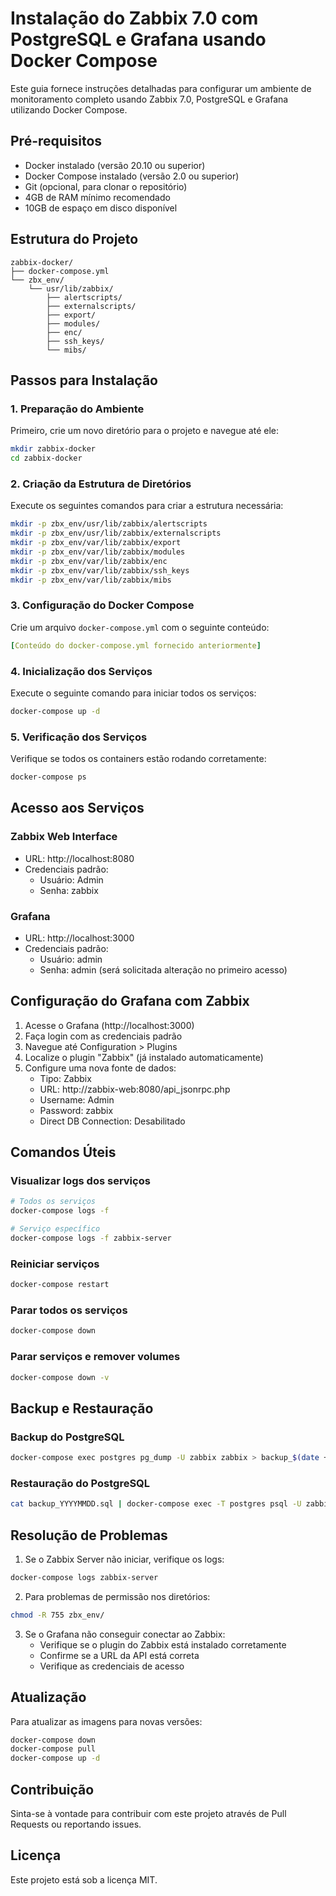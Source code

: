 # Instalação do Zabbix 7.0 com PostgreSQL e Grafana usando Docker Compose

Este guia fornece instruções detalhadas para configurar um ambiente de monitoramento completo usando Zabbix 7.0, PostgreSQL e Grafana utilizando Docker Compose.

## Pré-requisitos

- Docker instalado (versão 20.10 ou superior)
- Docker Compose instalado (versão 2.0 ou superior)
- Git (opcional, para clonar o repositório)
- 4GB de RAM mínimo recomendado
- 10GB de espaço em disco disponível

## Estrutura do Projeto

```
zabbix-docker/
├── docker-compose.yml
└── zbx_env/
    └── usr/lib/zabbix/
        ├── alertscripts/
        ├── externalscripts/
        ├── export/
        ├── modules/
        ├── enc/
        ├── ssh_keys/
        └── mibs/
```

## Passos para Instalação

### 1. Preparação do Ambiente

Primeiro, crie um novo diretório para o projeto e navegue até ele:

```bash
mkdir zabbix-docker
cd zabbix-docker
```

### 2. Criação da Estrutura de Diretórios

Execute os seguintes comandos para criar a estrutura necessária:

```bash
mkdir -p zbx_env/usr/lib/zabbix/alertscripts
mkdir -p zbx_env/usr/lib/zabbix/externalscripts
mkdir -p zbx_env/var/lib/zabbix/export
mkdir -p zbx_env/var/lib/zabbix/modules
mkdir -p zbx_env/var/lib/zabbix/enc
mkdir -p zbx_env/var/lib/zabbix/ssh_keys
mkdir -p zbx_env/var/lib/zabbix/mibs
```

### 3. Configuração do Docker Compose

Crie um arquivo `docker-compose.yml` com o seguinte conteúdo:

```yaml
[Conteúdo do docker-compose.yml fornecido anteriormente]
```

### 4. Inicialização dos Serviços

Execute o seguinte comando para iniciar todos os serviços:

```bash
docker-compose up -d
```

### 5. Verificação dos Serviços

Verifique se todos os containers estão rodando corretamente:

```bash
docker-compose ps
```

## Acesso aos Serviços

### Zabbix Web Interface
- URL: http://localhost:8080
- Credenciais padrão:
  - Usuário: Admin
  - Senha: zabbix

### Grafana
- URL: http://localhost:3000
- Credenciais padrão:
  - Usuário: admin
  - Senha: admin (será solicitada alteração no primeiro acesso)

## Configuração do Grafana com Zabbix

1. Acesse o Grafana (http://localhost:3000)
2. Faça login com as credenciais padrão
3. Navegue até Configuration > Plugins
4. Localize o plugin "Zabbix" (já instalado automaticamente)
5. Configure uma nova fonte de dados:
   - Tipo: Zabbix
   - URL: http://zabbix-web:8080/api_jsonrpc.php
   - Username: Admin
   - Password: zabbix
   - Direct DB Connection: Desabilitado

## Comandos Úteis

### Visualizar logs dos serviços
```bash
# Todos os serviços
docker-compose logs -f

# Serviço específico
docker-compose logs -f zabbix-server
```

### Reiniciar serviços
```bash
docker-compose restart
```

### Parar todos os serviços
```bash
docker-compose down
```

### Parar serviços e remover volumes
```bash
docker-compose down -v
```

## Backup e Restauração

### Backup do PostgreSQL
```bash
docker-compose exec postgres pg_dump -U zabbix zabbix > backup_$(date +%Y%m%d).sql
```

### Restauração do PostgreSQL
```bash
cat backup_YYYYMMDD.sql | docker-compose exec -T postgres psql -U zabbix zabbix
```

## Resolução de Problemas

1. Se o Zabbix Server não iniciar, verifique os logs:
```bash
docker-compose logs zabbix-server
```

2. Para problemas de permissão nos diretórios:
```bash
chmod -R 755 zbx_env/
```

3. Se o Grafana não conseguir conectar ao Zabbix:
   - Verifique se o plugin do Zabbix está instalado corretamente
   - Confirme se a URL da API está correta
   - Verifique as credenciais de acesso

## Atualização

Para atualizar as imagens para novas versões:

```bash
docker-compose down
docker-compose pull
docker-compose up -d
```

## Contribuição

Sinta-se à vontade para contribuir com este projeto através de Pull Requests ou reportando issues.

## Licença

Este projeto está sob a licença MIT.
